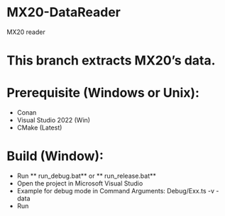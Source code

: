 # MX20-DataReader
MX20 reader

# This branch extracts MX20’s data.

# Prerequisite (Windows or Unix):
* Conan
* Visual Studio 2022 (Win)
* CMake (Latest)

# Build (Window):
* Run ** run_debug.bat** or ** run_release.bat**
* Open the project in Microsoft Visual Studio
* Example for debug mode in Command Arguments: Debug/Exx.ts -v -data
* Run
